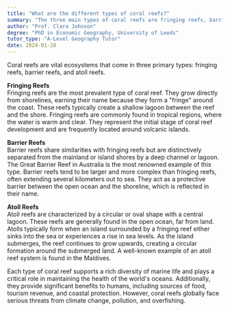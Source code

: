 ```yaml
---
title: "What are the different types of coral reefs?"
summary: "The three main types of coral reefs are fringing reefs, barrier reefs, and atoll reefs."
author: "Prof. Clara Johnson"
degree: "PhD in Economic Geography, University of Leeds"
tutor_type: "A-Level Geography Tutor"
date: 2024-01-28
---
```


Coral reefs are vital ecosystems that come in three primary types: fringing reefs, barrier reefs, and atoll reefs.

**Fringing Reefs**  
Fringing reefs are the most prevalent type of coral reef. They grow directly from shorelines, earning their name because they form a "fringe" around the coast. These reefs typically create a shallow lagoon between the reef and the shore. Fringing reefs are commonly found in tropical regions, where the water is warm and clear. They represent the initial stage of coral reef development and are frequently located around volcanic islands.

**Barrier Reefs**  
Barrier reefs share similarities with fringing reefs but are distinctively separated from the mainland or island shores by a deep channel or lagoon. The Great Barrier Reef in Australia is the most renowned example of this type. Barrier reefs tend to be larger and more complex than fringing reefs, often extending several kilometers out to sea. They act as a protective barrier between the open ocean and the shoreline, which is reflected in their name.

**Atoll Reefs**  
Atoll reefs are characterized by a circular or oval shape with a central lagoon. These reefs are generally found in the open ocean, far from land. Atolls typically form when an island surrounded by a fringing reef either sinks into the sea or experiences a rise in sea levels. As the island submerges, the reef continues to grow upwards, creating a circular formation around the submerged land. A well-known example of an atoll reef system is found in the Maldives.

Each type of coral reef supports a rich diversity of marine life and plays a critical role in maintaining the health of the world's oceans. Additionally, they provide significant benefits to humans, including sources of food, tourism revenue, and coastal protection. However, coral reefs globally face serious threats from climate change, pollution, and overfishing.
    
